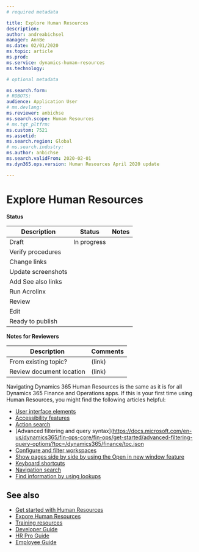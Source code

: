 ```yaml
---
# required metadata

title: Explore Human Resources
description: 
author: andreabichsel
manager: AnnBe
ms.date: 02/01/2020
ms.topic: article
ms.prod: 
ms.service: dynamics-human-resources
ms.technology: 

# optional metadata

ms.search.form: 
# ROBOTS: 
audience: Application User
# ms.devlang: 
ms.reviewer: anbichse
ms.search.scope: Human Resources
# ms.tgt_pltfrm: 
ms.custom: 7521
ms.assetid: 
ms.search.region: Global
# ms.search.industry: 
ms.author: anbichse
ms.search.validFrom: 2020-02-01
ms.dyn365.ops.version: Human Resources April 2020 update

---
```


# Explore Human Resources

**Status**

| Description | Status | Notes |
| --- | --- | --- |
| Draft | In progress |  |
| Verify procedures |  |  |
| Change links |  |  |
| Update screenshots |  |  |
| Add See also links |  |  |
| Run Acrolinx |  |  |
| Review |  |  |
| Edit |  |  |
| Ready to publish |  |  |

**Notes for Reviewers**

| Description | Comments |
| --- | --- |
| From existing topic? | (link) |
| Review document location | (link) |

Navigating Dynamics 365 Human Resources is the same as it is for all Dynamics 365 Finance and Operations apps. If this is your first time using Human Resources, you might find the following articles helpful:

- [User interface elements](https://docs.microsoft.com/en-us/dynamics365/fin-ops-core/fin-ops/get-started/user-interface-elements?toc=/dynamics365/finance/toc.json)
- [Accessibility features](https://docs.microsoft.com/en-us/dynamics365/fin-ops-core/fin-ops/get-started/accessibility-features?toc=/dynamics365/finance/toc.json)
- [Action search](https://docs.microsoft.com/en-us/dynamics365/fin-ops-core/fin-ops/get-started/action-search?toc=/dynamics365/finance/toc.json)
- [Advanced filtering and query syntax](https://docs.microsoft.com/en-us/dynamics365/fin-ops-core/fin-ops/get-started/advanced-filtering-query-options?toc=/dynamics365/finance/toc.json
- [Configure and filter workspaces](https://docs.microsoft.com/en-us/dynamics365/fin-ops-core/fin-ops/get-started/configure-filter-workspaces?toc=/dynamics365/finance/toc.json)
- [Show pages side by side by using the Open in new window feature](https://docs.microsoft.com/en-us/dynamics365/fin-ops-core/fin-ops/get-started/display-pages-side-by-side?toc=/dynamics365/finance/toc.json)
- [Keyboard shortcuts](https://docs.microsoft.com/en-us/dynamics365/fin-ops-core/fin-ops/get-started/shortcut-keys?toc=/dynamics365/finance/toc.json)
- [Navigation search](https://docs.microsoft.com/en-us/dynamics365/fin-ops-core/fin-ops/get-started/navigation-search?toc=/dynamics365/finance/toc.json)
- [Find information by using lookups](https://docs.microsoft.com/en-us/dynamics365/fin-ops-core/fin-ops/get-started/use-lookups-to-find-information?toc=/dynamics365/finance/toc.json)

## See also

- [Get started with Human Resources](hr-get-started.md)
- [Expore Human Resources](hr-get-started-explore.md)
- [Training resources](hr-get-started-training-resources.md)
- [Developer Guide](hr-developer-overview.md)
- [HR Pro Guide](hr-hrpro-overview.md)
- [Employee Guide](hr-employee-overview.md)